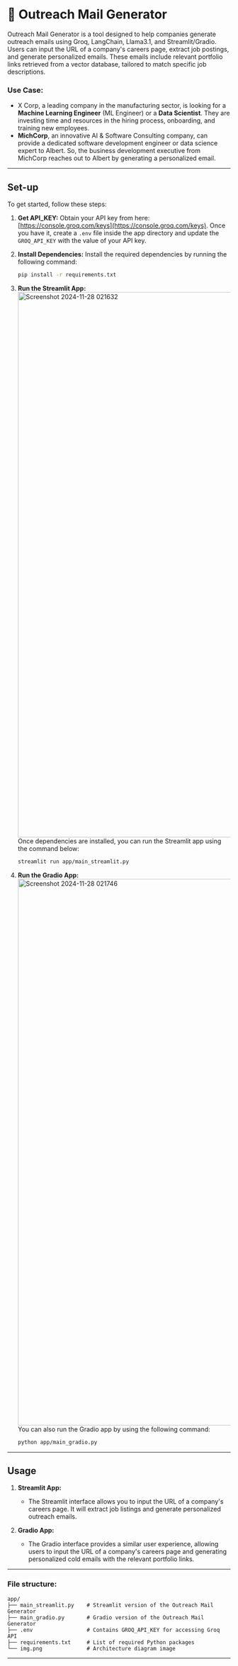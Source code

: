 # 📩 Outreach Mail Generator

Outreach Mail Generator is a tool designed to help companies generate outreach emails using Groq, LangChain, Llama3.1, and Streamlit/Gradio. Users can input the URL of a company's careers page, extract job postings, and generate personalized emails. These emails include relevant portfolio links retrieved from a vector database, tailored to match specific job descriptions.

### Use Case:

- X Corp, a leading company in the manufacturing sector, is looking for a **Machine Learning Engineer** (ML Engineer) or a **Data Scientist**. They are investing time and resources in the hiring process, onboarding, and training new employees.  
- **MichCorp**, an innovative AI & Software Consulting company, can provide a dedicated software development engineer or data science expert to Albert. So, the business development executive from MichCorp reaches out to Albert by generating a personalized email.

---

## Set-up

To get started, follow these steps:

1. **Get API_KEY:**
   Obtain your API key from here: [https://console.groq.com/keys](https://console.groq.com/keys). Once you have it, create a `.env` file inside the app directory and update the `GROQ_API_KEY` with the value of your API key.

2. **Install Dependencies:**
   Install the required dependencies by running the following command:

   ```bash
   pip install -r requirements.txt
   ```

3. **Run the Streamlit App:**
   <img width="1231" alt="Screenshot 2024-11-28 021632" src="https://github.com/user-attachments/assets/09823e8b-1520-4cb6-90f3-3259a06b5d65">
   Once dependencies are installed, you can run the Streamlit app using the command below:

   ```bash
   streamlit run app/main_streamlit.py
   ```

5. **Run the Gradio App:**
   <img width="1234" alt="Screenshot 2024-11-28 021746" src="https://github.com/user-attachments/assets/6fe9005f-ff70-4cb0-922e-fc9758820166">
   You can also run the Gradio app by using the following command:

   ```bash
   python app/main_gradio.py
   ```

---

## Usage

1. **Streamlit App:**
   - The Streamlit interface allows you to input the URL of a company's careers page. It will extract job listings and generate personalized outreach emails.

2. **Gradio App:**
   - The Gradio interface provides a similar user experience, allowing users to input the URL of a company's careers page and generating personalized cold emails with the relevant portfolio links.

---

### File structure:

```
app/
├── main_streamlit.py    # Streamlit version of the Outreach Mail Generator
├── main_gradio.py       # Gradio version of the Outreach Mail Generator
├── .env                 # Contains GROQ_API_KEY for accessing Groq API
├── requirements.txt     # List of required Python packages
└── img.png              # Architecture diagram image
```

---
